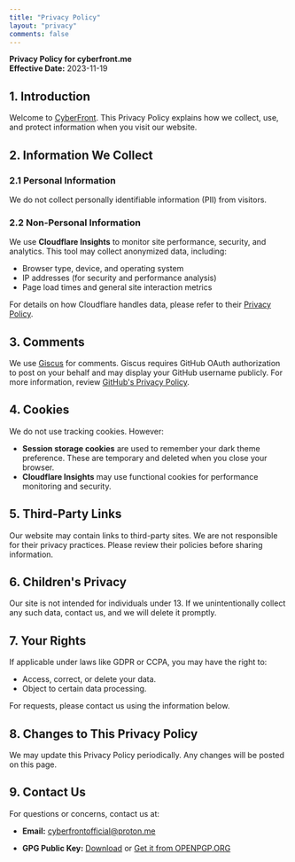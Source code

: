 ```yaml
---
title: "Privacy Policy"
layout: "privacy"
comments: false
---
```


**Privacy Policy for cyberfront.me**  
**Effective Date:** 2023-11-19

## 1. Introduction

Welcome to [CyberFront](/about). This Privacy Policy explains how we collect, use, and protect information when you visit our website.

## 2. Information We Collect  

### 2.1 Personal Information  

We do not collect personally identifiable information (PII) from visitors.

### 2.2 Non-Personal Information  

We use **Cloudflare Insights** to monitor site performance, security, and analytics. This tool may collect anonymized data, including:  
- Browser type, device, and operating system  
- IP addresses (for security and performance analysis)  
- Page load times and general site interaction metrics  

For details on how Cloudflare handles data, please refer to their [Privacy Policy](https://www.cloudflare.com/privacypolicy/).

## 3. Comments  

We use [Giscus](https://giscus.app) for comments. Giscus requires GitHub OAuth authorization to post on your behalf and may display your GitHub username publicly. For more information, review [GitHub's Privacy Policy](https://docs.github.com/en/site-policy/privacy-policies).

## 4. Cookies  

We do not use tracking cookies. However:  
- **Session storage cookies** are used to remember your dark theme preference. These are temporary and deleted when you close your browser.  
- **Cloudflare Insights** may use functional cookies for performance monitoring and security.  

## 5. Third-Party Links  

Our website may contain links to third-party sites. We are not responsible for their privacy practices. Please review their policies before sharing information.  

## 6. Children's Privacy  

Our site is not intended for individuals under 13. If we unintentionally collect any such data, contact us, and we will delete it promptly.  

## 7. Your Rights  

If applicable under laws like GDPR or CCPA, you may have the right to:  
- Access, correct, or delete your data.  
- Object to certain data processing.  

For requests, please contact us using the information below.  

## 8. Changes to This Privacy Policy  

We may update this Privacy Policy periodically. Any changes will be posted on this page.  

## 9. Contact Us  

For questions or concerns, contact us at:  
- **Email:** [cyberfrontofficial@proton.me](mailto:cyberfrontofficial@proton.me)

- **GPG Public Key:** [Download](/misc/publickey.asc) or [Get it from OPENPGP.ORG](https://keys.openpgp.org/vks/v1/by-fingerprint/B2A1748F33BAE85E5A9C49C741EBAB900757D730)  
